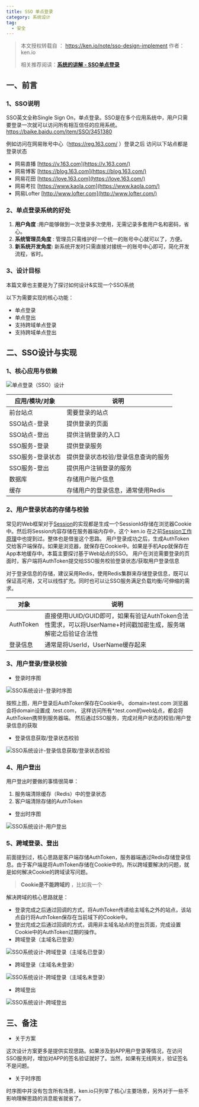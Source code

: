 ```yaml
---
title: SSO 单点登录
category: 系统设计
tag:
  - 安全
---
```


> 本文授权转载自 ： https://ken.io/note/sso-design-implement 作者：ken.io
>
> 相关推荐阅读：**[系统的讲解 - SSO单点登录](https://www.imooc.com/article/286710)**

## 一、前言

### 1、SSO说明

SSO英文全称Single Sign On，单点登录。SSO是在多个应用系统中，用户只需要登录一次就可以访问所有相互信任的应用系统。https://baike.baidu.com/item/SSO/3451380

例如访问在网易账号中心（https://reg.163.com/ ）登录之后
访问以下站点都是登录状态

- 网易直播 [https://v.163.com](https://v.163.com/)
- 网易博客 [https://blog.163.com](https://blog.163.com/)
- 网易花田 [https://love.163.com](https://love.163.com/)
- 网易考拉 [https://www.kaola.com](https://www.kaola.com/)
- 网易Lofter [http://www.lofter.com](http://www.lofter.com/)

### 2、单点登录系统的好处

1. **用户角度** :用户能够做到一次登录多次使用，无需记录多套用户名和密码，省心。
2. **系统管理员角度** : 管理员只需维护好一个统一的账号中心就可以了，方便。
3. **新系统开发角度:** 新系统开发时只需直接对接统一的账号中心即可，简化开发流程，省时。

### 3、设计目标

本篇文章也主要是为了探讨如何设计&实现一个SSO系统

以下为需要实现的核心功能：

- 单点登录
- 单点登出
- 支持跨域单点登录
- 支持跨域单点登出

## 二、SSO设计与实现

### 1、核心应用与依赖

![单点登录（SSO）设计](https://img.ken.io/blog/sso/sso-system.png-kblb.png)

| 应用/模块/对象   | 说明                                |
| ---------------- | ----------------------------------- |
| 前台站点         | 需要登录的站点                      |
| SSO站点-登录     | 提供登录的页面                      |
| SSO站点-登出     | 提供注销登录的入口                  |
| SSO服务-登录     | 提供登录服务                        |
| SSO服务-登录状态 | 提供登录状态校验/登录信息查询的服务 |
| SSO服务-登出     | 提供用户注销登录的服务              |
| 数据库           | 存储用户账户信息                    |
| 缓存             | 存储用户的登录信息，通常使用Redis   |

### 2、用户登录状态的存储与校验

常见的Web框架对于[Session](https://ken.io/note/session-principle-skill)的实现都是生成一个SessionId存储在浏览器Cookie中。然后将Session内容存储在服务器端内存中，这个 ken.io 在之前[Session工作原理](https://ken.io/note/session-principle-skill)中也提到过。整体也是借鉴这个思路。
用户登录成功之后，生成AuthToken交给客户端保存。如果是浏览器，就保存在Cookie中。如果是手机App就保存在App本地缓存中。本篇主要探讨基于Web站点的SSO。
用户在浏览需要登录的页面时，客户端将AuthToken提交给SSO服务校验登录状态/获取用户登录信息

对于登录信息的存储，建议采用Redis，使用Redis集群来存储登录信息，既可以保证高可用，又可以线性扩充。同时也可以让SSO服务满足负载均衡/可伸缩的需求。

| 对象      | 说明                                                         |
| --------- | ------------------------------------------------------------ |
| AuthToken | 直接使用UUID/GUID即可，如果有验证AuthToken合法性需求，可以将UserName+时间戳加密生成，服务端解密之后验证合法性 |
| 登录信息  | 通常是将UserId，UserName缓存起来                             |

### 3、用户登录/登录校验

- 登录时序图

![SSO系统设计-登录时序图](https://img.ken.io/blog/sso/sso-login-sequence.png-kbrb.png)

按照上图，用户登录后AuthToken保存在Cookie中。 domain=test.com
浏览器会将domain设置成 .test.com，
这样访问所有*.test.com的web站点，都会将AuthToken携带到服务器端。
然后通过SSO服务，完成对用户状态的校验/用户登录信息的获取

- 登录信息获取/登录状态校验

![SSO系统设计-登录信息获取/登录状态校验](https://img.ken.io/blog/sso/sso-logincheck-sequence.png-kbrb.png)

### 4、用户登出

用户登出时要做的事情很简单：

1. 服务端清除缓存（Redis）中的登录状态
2. 客户端清除存储的AuthToken

- 登出时序图

![SSO系统设计-用户登出](https://img.ken.io/blog/sso/sso-logout-sequence.png-kbrb.png)

### 5、跨域登录、登出

前面提到过，核心思路是客户端存储AuthToken，服务器端通过Redis存储登录信息。由于客户端是将AuthToken存储在Cookie中的。所以跨域要解决的问题，就是如何解决Cookie的跨域读写问题。

> **Cookie是不能跨域的** ，比如我一个

解决跨域的核心思路就是：

- 登录完成之后通过回调的方式，将AuthToken传递给主域名之外的站点，该站点自行将AuthToken保存在当前域下的Cookie中。
- 登出完成之后通过回调的方式，调用非主域名站点的登出页面，完成设置Cookie中的AuthToken过期的操作。
- 跨域登录（主域名已登录）

![SSO系统设计-跨域登录（主域名已登录）](https://img.ken.io/blog/sso/sso-crossdomain-login-loggedin-sequence.png-kbrb.png)

- 跨域登录（主域名未登录）

![SSO系统设计-跨域登录（主域名未登录）](https://img.ken.io/blog/sso/sso-crossdomain-login-unlogin-sequence.png-kbrb.png)

- 跨域登出

![SSO系统设计-跨域登出](https://img.ken.io/blog/sso/sso-crossdomain-logout-sequence.png-kbrb.png)

## 三、备注

- 关于方案

这次设计方案更多是提供实现思路。如果涉及到APP用户登录等情况，在访问SSO服务时，增加对APP的签名验证就好了。当然，如果有无线网关，验证签名不是问题。

- 关于时序图

时序图中并没有包含所有场景，ken.io只列举了核心/主要场景，另外对于一些不影响理解思路的消息能省就省了。

